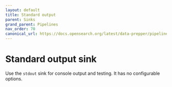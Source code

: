 ```yaml
---
layout: default
title: Standard output
parent: Sinks
grand_parent: Pipelines
nav_order: 70
canonical_url: https://docs.opensearch.org/latest/data-prepper/pipelines/configuration/sinks/stdout/
---
```


# Standard output sink

Use the `stdout` sink for console output and testing. It has no configurable options.
